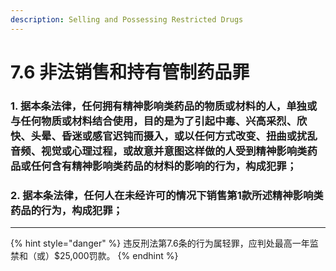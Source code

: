```yaml
---
description: Selling and Possessing Restricted Drugs
---
```


# 7.6 非法销售和持有管制药品罪

### 1. 据本条法律，任何拥有精神影响类药品的物质或材料的人，单独或与任何物质或材料结合使用，目的是为了引起中毒、兴高采烈、欣快、头晕、昏迷或感官迟钝而摄入，或以任何方式改变、扭曲或扰乱音频、视觉或心理过程，或故意并意图这样做的人受到精神影响类药品或任何含有精神影响类药品的材料的影响的行为，构成犯罪；


### 2. 据本条法律，任何人在未经许可的情况下销售第1款所述精神影响类药品的行为，构成犯罪；

***

{% hint style="danger" %}
违反刑法第7.6条的行为属轻罪，应判处最高一年监禁和（或）$25,000罚款。
{% endhint %}